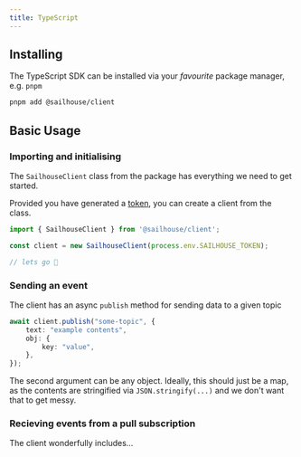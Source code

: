 ```yaml
---
title: TypeScript
---
```


## Installing

The TypeScript SDK can be installed via your _favourite_ package manager, e.g. `pnpm`

```sh
pnpm add @sailhouse/client
```

## Basic Usage

### Importing and initialising

The `SailhouseClient` class from the package has everything we need to get started.

Provided you have generated a [token](/reference/tokens), you can create a client from the class.

```typescript
import { SailhouseClient } from '@sailhouse/client';

const client = new SailhouseClient(process.env.SAILHOUSE_TOKEN);

// lets go 🎉
```


### Sending an event

The client has an async `publish` method for sending data to a given topic

```ts
await client.publish("some-topic", {
    text: "example contents",
    obj: {
        key: "value",
    },
});
```

The second argument can be any object. Ideally, this should just be a map, as the contents are stringified via `JSON.stringify(...)` and we don't want that to get messy.

### Recieving events from a pull subscription

The client wonderfully includes...
